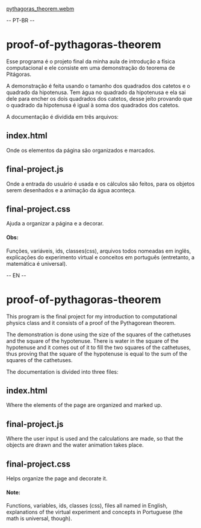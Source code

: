 [pythagoras_theorem.webm](https://github.com/Farias123/proof-of-pythagoras-theorem/assets/115378746/01d8a509-5f7d-40e5-bf22-4a026e6418f3)



-- PT-BR --

# proof-of-pythagoras-theorem
Esse programa é o projeto final da minha aula de introdução a física computacional e ele consiste em uma demonstração do teorema de Pitágoras.

A demonstração é feita usando o tamanho dos quadrados dos catetos e o quadrado da hipotenusa. Tem água no quadrado da hipotenusa e ela sai dele para encher os dois quadrados dos catetos, desse jeito provando que o quadrado da hipotenusa é igual à soma dos quadrados dos catetos.

A documentação é dividida em três arquivos:

## index.html
Onde os elementos da página são organizados e marcados.

## final-project.js
Onde a entrada do usuário é usada e os cálculos são feitos, para os objetos serem desenhados e a animação da água aconteça.

## final-project.css
Ajuda a organizar a página e a decorar.

#### Obs:
Funções, variáveis, ids, classes(css), arquivos todos nomeadas em inglês, explicações do experimento virtual e conceitos em português (entretanto, a matemática é universal).

-- EN -- 

# proof-of-pythagoras-theorem
This program is the final project for my introduction to computational physics class and it consists of a proof of the Pythagorean theorem.

The demonstration is done using the size of the squares of the cathetuses and the square of the hypotenuse. There is water in the square of the hypotenuse and it comes out of it to fill the two squares of the cathetuses, thus proving that the square of the hypotenuse is equal to the sum of the squares of the cathetuses.

The documentation is divided into three files:

## index.html
Where the elements of the page are organized and marked up.

## final-project.js
Where the user input is used and the calculations are made, so that the objects are drawn and the water animation takes place.

## final-project.css
Helps organize the page and decorate it.

#### Note:
Functions, variables, ids, classes (css), files all named in English, explanations of the virtual experiment and concepts in Portuguese (the math is universal, though).
